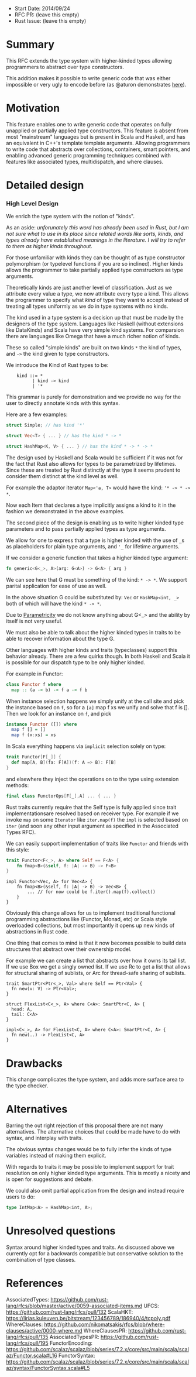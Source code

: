 - Start Date: 2014/09/24
- RFC PR: (leave this empty)
- Rust Issue: (leave this empty)

# Summary

This RFC extends the type system with higher-kinded types allowing
programmers to abstract over type constructors.

This addition makes it possible to write generic code that was either
impossible or very ugly to encode before (as @aturon
demonstrates [here](https://github.com/rust-lang/rfcs/blob/master/active/0059-associated-items.md)).

# Motivation

This feature enables one to write generic code that operates on fully unapplied
or partially applied type constructors. This feature is absent from most "mainstream"
languages but is present in Scala and Haskell, and has an equivalent in C++'s
template template arguments. Allowing programmers to write code that abstracts over
collections, containers, smart pointers, and enabling advanced generic programming
techniques combined with features like associated types, multidispatch, and where
clauses.

# Detailed design

### High Level Design

We enrich the type system with the notion of "kinds".

As an aside:
*unforunately this word has already been used in Rust, but I am not sure what
to use in its place since related words like sorts, kinds, and types already
have established meanings in the literature. I will try to refer to them as
higher kinds throughout.*

For those unfamiliar with kinds they can be thought of as type constructor
polymorphism (or typelevel functions if you are so inclined). Higher kinds
allows the programmer to take partially applied type constructors as
type arguments.

Theoretically kinds are just another level of classification.
Just as we attribute every value a type, we now attribute every
type a kind. This allows the programmer to specify what *kind*
of type they want to accept instead of treating all types
uniformly as we do in type systems with no kinds.

The kind used in a type system is a decision up that must be made by the
designers of the type system. Languages like Haskell (without extensions
like DataKinds) and Scala have very simple kind systems. For comparsion
there are languages like Omega that have a much richer notion of kinds.

These so called "simple kinds" are built on two kinds `*`
the kind of types, and `->` the kind given to type constructors.

We introduce the Kind of Rust types to be:
```
    kind ::= *
          | kind -> kind
          | '*
```

This grammar is purely for demonstration and we provide no way for the user to
directly annotate kinds with this syntax.

Here are a few examples:
```rust
struct Simple; // has kind '*'

struct Vec<T> { ... } // has the kind * -> *

struct HashMap<K, V> { ... } // has the kind * -> * -> *
```

The design used by Haskell and Scala would be sufficient if it was not for the
fact that Rust also allows for types to be parametrized by lifetimes. Since
these are treated by Rust distinctly at the type it seems prudent to consider them
distinct at the kind level as well.

For example the adaptor iterator `Map<'a, T>` would have the kind: `'* -> * -> *`.

Now each Item that declares a type implicitly assigns a kind to it in the
fashion we demonstrated in the above examples.

The second piece of the design is enabling us to write higher kinded type
parameters and to pass partially applied types as type arguments.

We allow for one to express that a type is higher kinded with the use of
`_`s as placeholders for plain type arguments, and `'_` for lifetime
arguments.

If we consider a generic function that
takes a higher kinded type argument:

```rust
fn generic<G<_>, A>(arg: G<A>) -> G<A> { arg }
```
We can see here that G must be something of the kind: `* -> *`. We support
parital application for ease of use as well.

In the above situation G could be substituted by: `Vec` or `HashMap<int, _>`
both of which will have the kind `* -> *`.

Due to [Parametricity](http://en.wikipedia.org/wiki/Parametricity) we do not know anything about G<_> and the ability by
itself is not very useful.

We must also be able to talk about the higher kinded types in traits to be
able to recover information about the type G.

Other languages with higher kinds and traits (typeclasses) support this
behavior already. There are a few quirks though. In both Haskell and Scala
it is possible for our dispatch type to be only higher kinded.

For example in Functor:

```haskell
class Functor f where
  map :: (a -> b) -> f a -> f b
```

When instance selection happens we simply unify at the call site and pick the
instance based on `f`, so for a `[a]` map f xs we unify and solve that f is
[]. Then we look for an instance on `f`, and pick

```haskell
instance Functor ([]) where
  map f [] = []
  map f (x:xs) = xs
```

In Scala everything happens via `implicit` selection solely on type:

```scala
trait Functor[F[_]] {
  def map[A, B](fa: F[A])(f: A => B): F[B]
}
```

and elsewhere they inject the operations on to the type using extension methods:

```scala
final class FunctorOps[F[_],A] ... { ... }
```

Rust traits currently require that the Self type is fully applied since trait
implementationsare resolved based on receiver type.
For example if we invoke `map` on some `Iterator` like `iter.map(f)` the `impl` is
selected based on `iter` (and soon any other input argument as specified in the Associated Types RFC).

We can easily support implementation of traits like `Functor` and friends with
this style:

```rust
trait Functor<F<_>, A> where Self == F<A> {
    fn fmap<B>(&self, f: |A| -> B) -> F<B>
}
```

```
impl Functor<Vec, A> for Vec<A> {
    fn fmap<B>(&self, f: |A| -> B) -> Vec<B> {
        ... // for now could be f.iter().map(f).collect()
    }
}
```

Obviously this change allows for us to implement traditional functional
programming abstractions like (Functor, Monad, etc) or Scala style overloaded
collections, but most importantly it opens up new kinds of abstractions in
Rust code.

One thing that comes to mind is that it now becomes possible to build data
structures that abstract over their ownership model.

For example we can create a list that abstracts over how it owns its tail list.
If we use Box we get a singly owned list. If we use Rc to get a list that
allows for structural sharing of sublists, or Arc for thread-safe sharing of
sublists.

```
trait SmartPtr<Ptr<_>, Val> where Self == Ptr<Val> {
  fn new(v: V) -> Ptr<Val>;
}

struct FlexList<C<_>, A> where C<A>: SmartPtr<C, A> {
  head: A,
  tail: C<A>
}

impl<C<_>, A> for FlexList<C, A> where C<A>: SmartPtr<C, A> {
  fn new(..) -> FlexList<C, A>
}
```

# Drawbacks

This change complicates the type system, and adds more surface
area to the type checker.

# Alternatives

Barring the out right rejection of this proposal there are not many alternatives.
The alternative choices that could be made have to do with syntax, and interplay
with traits.

The obvious syntax changes would be to fully infer the kinds of type variables
instead of making them explicit.

With regards to traits it may be possible to implement support for trait
resolution on only higher kinded type arguments. This is mostly a nicety and is
open for suggestions and debate.

We could also omit partial application from the design and instead require users
to do:
```rust
type IntMap<A> = HashMap<int, A>;
```

# Unresolved questions

Syntax around higher kinded types and traits. As discussed above we currently
opt for a backwards compatible but conservative solution to the combination of
type classes.

# References
AssociatedTypes: https://github.com/rust-lang/rfcs/blob/master/active/0059-associated-items.md
UFCS: https://github.com/rust-lang/rfcs/pull/132
ScalaHKT: https://lirias.kuleuven.be/bitstream/123456789/186940/4/tcpoly.pdf
WhereClauses: https://github.com/nikomatsakis/rfcs/blob/where-clauses/active/0000-where.md
WhereClausesPR: https://github.com/rust-lang/rfcs/pull/135
AssociatedTypesPR: https://github.com/rust-lang/rfcs/pull/195
FunctorEncoding: https://github.com/scalaz/scalaz/blob/series/7.2.x/core/src/main/scala/scalaz/Functor.scala#L16
FunctorSyntax: https://github.com/scalaz/scalaz/blob/series/7.2.x/core/src/main/scala/scalaz/syntax/FunctorSyntax.scala#L5
